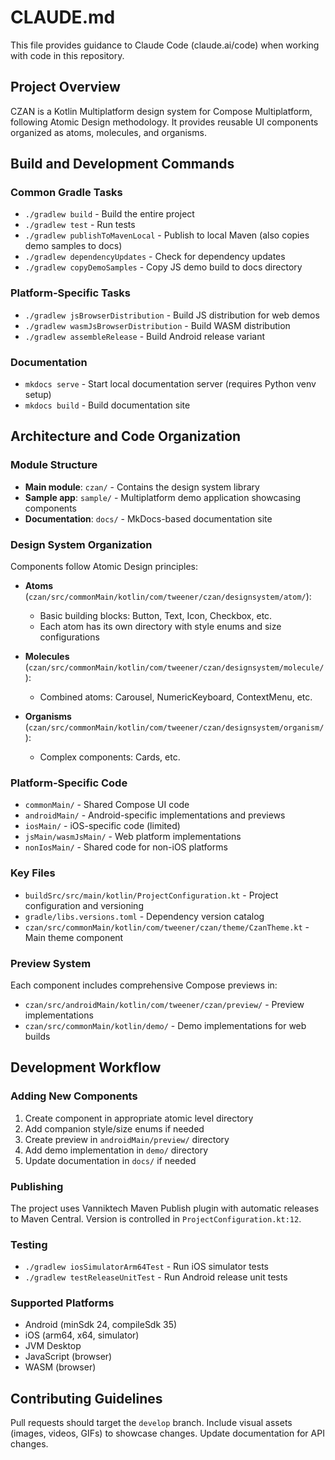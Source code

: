 # CLAUDE.md

This file provides guidance to Claude Code (claude.ai/code) when working with code in this repository.

## Project Overview

CZAN is a Kotlin Multiplatform design system for Compose Multiplatform, following Atomic Design methodology. It provides reusable UI components organized as atoms, molecules, and organisms.

## Build and Development Commands

### Common Gradle Tasks
- `./gradlew build` - Build the entire project
- `./gradlew test` - Run tests
- `./gradlew publishToMavenLocal` - Publish to local Maven (also copies demo samples to docs)
- `./gradlew dependencyUpdates` - Check for dependency updates
- `./gradlew copyDemoSamples` - Copy JS demo build to docs directory

### Platform-Specific Tasks
- `./gradlew jsBrowserDistribution` - Build JS distribution for web demos
- `./gradlew wasmJsBrowserDistribution` - Build WASM distribution
- `./gradlew assembleRelease` - Build Android release variant

### Documentation
- `mkdocs serve` - Start local documentation server (requires Python venv setup)
- `mkdocs build` - Build documentation site

## Architecture and Code Organization

### Module Structure
- **Main module**: `czan/` - Contains the design system library
- **Sample app**: `sample/` - Multiplatform demo application showcasing components
- **Documentation**: `docs/` - MkDocs-based documentation site

### Design System Organization
Components follow Atomic Design principles:

- **Atoms** (`czan/src/commonMain/kotlin/com/tweener/czan/designsystem/atom/`):
  - Basic building blocks: Button, Text, Icon, Checkbox, etc.
  - Each atom has its own directory with style enums and size configurations

- **Molecules** (`czan/src/commonMain/kotlin/com/tweener/czan/designsystem/molecule/`):
  - Combined atoms: Carousel, NumericKeyboard, ContextMenu, etc.

- **Organisms** (`czan/src/commonMain/kotlin/com/tweener/czan/designsystem/organism/`):
  - Complex components: Cards, etc.

### Platform-Specific Code
- `commonMain/` - Shared Compose UI code
- `androidMain/` - Android-specific implementations and previews
- `iosMain/` - iOS-specific code (limited)
- `jsMain/wasmJsMain/` - Web platform implementations
- `nonIosMain/` - Shared code for non-iOS platforms

### Key Files
- `buildSrc/src/main/kotlin/ProjectConfiguration.kt` - Project configuration and versioning
- `gradle/libs.versions.toml` - Dependency version catalog
- `czan/src/commonMain/kotlin/com/tweener/czan/theme/CzanTheme.kt` - Main theme component

### Preview System
Each component includes comprehensive Compose previews in:
- `czan/src/androidMain/kotlin/com/tweener/czan/preview/` - Preview implementations
- `czan/src/commonMain/kotlin/demo/` - Demo implementations for web builds

## Development Workflow

### Adding New Components
1. Create component in appropriate atomic level directory
2. Add companion style/size enums if needed
3. Create preview in `androidMain/preview/` directory
4. Add demo implementation in `demo/` directory
5. Update documentation in `docs/` if needed

### Publishing
The project uses Vanniktech Maven Publish plugin with automatic releases to Maven Central. Version is controlled in `ProjectConfiguration.kt:12`.

### Testing
- `./gradlew iosSimulatorArm64Test` - Run iOS simulator tests
- `./gradlew testReleaseUnitTest` - Run Android release unit tests

### Supported Platforms
- Android (minSdk 24, compileSdk 35)
- iOS (arm64, x64, simulator)
- JVM Desktop
- JavaScript (browser)
- WASM (browser)

## Contributing Guidelines
Pull requests should target the `develop` branch. Include visual assets (images, videos, GIFs) to showcase changes. Update documentation for API changes.